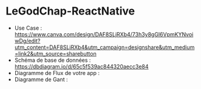 # LeGodChap-ReactNative

- Use Case : https://www.canva.com/design/DAF8SLjRXb4/73h3y8gGI6VpmKYNvoiwDg/edit?utm_content=DAF8SLjRXb4&utm_campaign=designshare&utm_medium=link2&utm_source=sharebutton
- Schéma de base de données : https://dbdiagram.io/d/65c5f539ac844320aecc3e84
- Diagramme de Flux de votre app :
- Diagramme de Gant :
